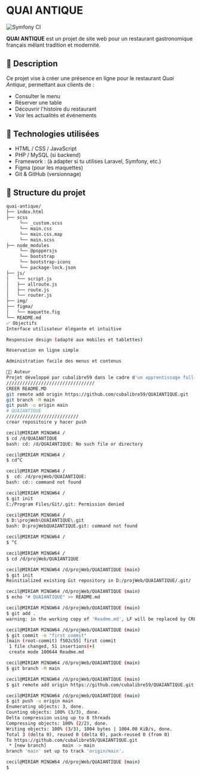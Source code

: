 # QUAI ANTIQUE
![Symfony CI](https://github.com/cubalibre59/QUAIANTIQUE/actions/workflows/ci-symfony.yml/badge.svg)

**QUAI ANTIQUE** est un projet de site web pour un restaurant gastronomique français mêlant tradition et modernité.

## 🧾 Description

Ce projet vise à créer une présence en ligne pour le restaurant *Quai Antique*, permettant aux clients de :

- Consulter le menu
- Réserver une table
- Découvrir l'histoire du restaurant
- Voir les actualités et événements

## 🚀 Technologies utilisées

- HTML / CSS / JavaScript
- PHP / MySQL (si backend)
- Framework : (à adapter si tu utilises Laravel, Symfony, etc.)
- Figma (pour les maquettes)
- Git & GitHub (versionnage)

## 📁 Structure du projet

```bash
quai-antique/
├── index.html
├── scss
     └── _custom.scss
     └── main.css
     └── main.css.map
     └── main.scss
├── node_modules
     └── @poppersjs
     └── bootstrap
     └── bootstrap-icons
     └── package-lock.json
├── js/
│   └── script.js
│   ├── allroute.js
│   ├── route.js
│   └── router.js
├── img/
├── figma/
│   └── maquette.fig
└── README.md
✅ Objectifs
Interface utilisateur élégante et intuitive

Responsive design (adapté aux mobiles et tablettes)

Réservation en ligne simple

Administration facile des menus et contenus

👨‍🍳 Auteur
Projet développé par cubalibre59 dans le cadre d'un apprentissage full-stack ou d'une mission web.
/////////////////////////////////
CREER README.MD 
git remote add origin https://github.com/cubalibre59/QUAIANTIQUE.git
git branch -M main
git push -u origin main
# QUAIANTIQUE
///////////////////////////
crear repositoire y hacer push 

cecil@MIRIAM MINGW64 /
$ cd /d/QUAIANTIQUE
bash: cd: /d/QUAIANTIQUE: No such file or directory

cecil@MIRIAM MINGW64 /
$ cd^C

cecil@MIRIAM MINGW64 /
$  cd: /d/projWeb/QUAIANTIQUE:
bash: cd:: command not found

cecil@MIRIAM MINGW64 /
$ git init
C:/Program Files/Git/.git: Permission denied

cecil@MIRIAM MINGW64 /
$ D:\projWeb\QUAIANTIQUE\.git
bash: D:projWebQUAIANTIQUE.git: command not found

cecil@MIRIAM MINGW64 /
$ ^C

cecil@MIRIAM MINGW64 /
$ cd /d/projWeb/QUAIANTIQUE

cecil@MIRIAM MINGW64 /d/projWeb/QUAIANTIQUE (main)
$ git init
Reinitialized existing Git repository in D:/projWeb/QUAIANTIQUE/.git/

cecil@MIRIAM MINGW64 /d/projWeb/QUAIANTIQUE (main)
$ echo "# QUAIANTIQUE" >> README.md

cecil@MIRIAM MINGW64 /d/projWeb/QUAIANTIQUE (main)
$ git add .
warning: in the working copy of 'Readme.md', LF will be replaced by CRLF the next time Git touches it

cecil@MIRIAM MINGW64 /d/projWeb/QUAIANTIQUE (main)
$ git commit -m "first commit"
[main (root-commit) f502c55] first commit
 1 file changed, 51 insertions(+)
 create mode 100644 Readme.md

cecil@MIRIAM MINGW64 /d/projWeb/QUAIANTIQUE (main)
$ git branch -M main

cecil@MIRIAM MINGW64 /d/projWeb/QUAIANTIQUE (main)
$ git remote add origin https://github.com/cubalibre59/QUAIANTIQUE.git

cecil@MIRIAM MINGW64 /d/projWeb/QUAIANTIQUE (main)
$ git push -u origin main
Enumerating objects: 3, done.
Counting objects: 100% (3/3), done.
Delta compression using up to 8 threads
Compressing objects: 100% (2/2), done.
Writing objects: 100% (3/3), 1004 bytes | 1004.00 KiB/s, done.
Total 3 (delta 0), reused 0 (delta 0), pack-reused 0 (from 0)
To https://github.com/cubalibre59/QUAIANTIQUE.git
 * [new branch]      main -> main
branch 'main' set up to track 'origin/main'.

cecil@MIRIAM MINGW64 /d/projWeb/QUAIANTIQUE (main)
$

